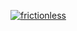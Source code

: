 [![frictionless](https://github.com/Andrelamor/fundacao/actions/workflows/frictionless.yaml/badge.svg)](https://github.com/Andrelamor/fundacao/actions/workflows/frictionless.yaml)
